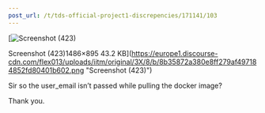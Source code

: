 ```yaml
---
post_url: /t/tds-official-project1-discrepencies/171141/103
---
```

[![Screenshot (423)](https://europe1.discourse-cdn.com/flex013/uploads/iitm/original/3X/8/b/8b35872a380e8ff279af497184852fd80401b602.png)

Screenshot (423)1486×895 43.2 KB](https://europe1.discourse-cdn.com/flex013/uploads/iitm/original/3X/8/b/8b35872a380e8ff279af497184852fd80401b602.png "Screenshot (423)")

Sir so the user\_email isn’t passed while pulling the docker image?

Thank you.